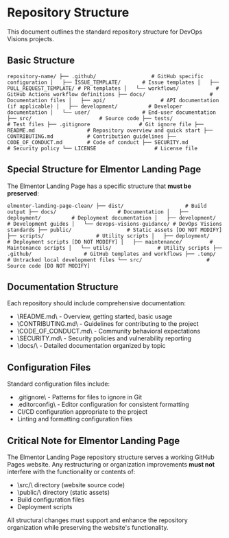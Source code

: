 # Repository Structure

This document outlines the standard repository structure for DevOps Visions projects.

## Basic Structure

`repository-name/
├── .github/                  # GitHub specific configuration
│   ├── ISSUE_TEMPLATE/       # Issue templates
│   ├── PULL_REQUEST_TEMPLATE/ # PR templates
│   └── workflows/            # GitHub Actions workflow definitions
├── docs/                     # Documentation files
│   ├── api/                  # API documentation (if applicable)
│   ├── development/          # Developer documentation
│   └── user/                 # End-user documentation
├── src/                      # Source code
├── tests/                    # Test files
├── .gitignore                # Git ignore file
├── README.md                 # Repository overview and quick start
├── CONTRIBUTING.md           # Contribution guidelines
├── CODE_OF_CONDUCT.md        # Code of conduct
├── SECURITY.md               # Security policy
└── LICENSE                   # License file`

## Special Structure for Elmentor Landing Page

The Elmentor Landing Page has a specific structure that **must be preserved**:

`elmentor-landing-page-clean/
├── dist/                    # Build output
├── docs/                    # Documentation
│   ├── deployment/          # Deployment documentation
│   ├── development/         # Development guides
│   └── devops-visions-guidance/ # DevOps Visions standards
├── public/                  # Static assets [DO NOT MODIFY]
├── scripts/                 # Utility scripts
│   ├── deployment/          # Deployment scripts [DO NOT MODIFY]
│   ├── maintenance/         # Maintenance scripts
│   └── utils/               # Utility scripts
├── .github/                 # GitHub templates and workflows
├── .temp/                   # Untracked local development files
└── src/                     # Source code [DO NOT MODIFY]`

## Documentation Structure

Each repository should include comprehensive documentation:

- \README.md\ - Overview, getting started, basic usage
- \CONTRIBUTING.md\ - Guidelines for contributing to the project
- \CODE_OF_CONDUCT.md\ - Community behavioral expectations
- \SECURITY.md\ - Security policies and vulnerability reporting
- \docs/\ - Detailed documentation organized by topic

## Configuration Files

Standard configuration files include:

- \.gitignore\ - Patterns for files to ignore in Git
- \.editorconfig\ - Editor configuration for consistent formatting
- CI/CD configuration appropriate to the project
- Linting and formatting configuration files

## Critical Note for Elmentor Landing Page

The Elmentor Landing Page repository structure serves a working GitHub Pages website. Any restructuring or organization improvements **must not** interfere with the functionality or contents of:

- \src/\ directory (website source code)
- \public/\ directory (static assets)
- Build configuration files
- Deployment scripts

All structural changes must support and enhance the repository organization while preserving the website's functionality.
